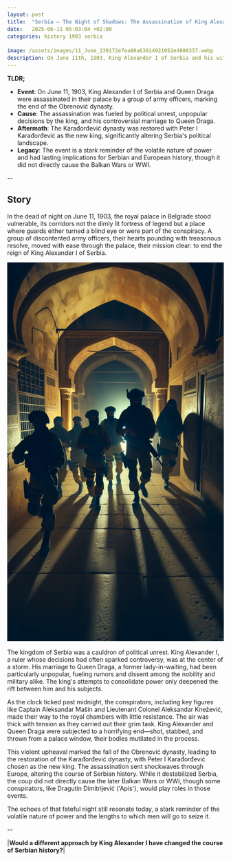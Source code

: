 ```yaml
---
layout: post
title:  "Serbia – The Night of Shadows: The Assassination of King Alexander I - 1903"
date:   2025-06-11 05:03:04 +02:00
categories: history 1903 serbia

image: /assets/images/11_June_239172e7ea80a63814921952e4800337.webp
description: On June 11th, 1903, King Alexander I of Serbia and his wife, Queen Draga, were assassinated in a military coup led by a group of army officers. This event led to the end of the Obrenović dynasty and the rise of the Karađorđević dynasty in Serbia.
---
```


**TLDR;**
- **Event**: On June 11, 1903, King Alexander I of Serbia and Queen Draga were assassinated in their palace by a group of army officers, marking the end of the Obrenović dynasty.
- **Cause**: The assassination was fueled by political unrest, unpopular decisions by the king, and his controversial marriage to Queen Draga.
- **Aftermath**: The Karađorđević dynasty was restored with Peter I Karađorđević as the new king, significantly altering Serbia's political landscape.
- **Legacy**: The event is a stark reminder of the volatile nature of power and had lasting implications for Serbian and European history, though it did not directly cause the Balkan Wars or WWI.

--


## Story
In the dead of night on June 11, 1903, the royal palace in Belgrade stood vulnerable, its corridors not the dimly lit fortress of legend but a place where guards either turned a blind eye or were part of the conspiracy. A group of discontented army officers, their hearts pounding with treasonous resolve, moved with ease through the palace, their mission clear: to end the reign of King Alexander I of Serbia.

![Image](/assets/images/11_June_239172e7ea80a63814921952e4800337.webp)

The kingdom of Serbia was a cauldron of political unrest. King Alexander I, a ruler whose decisions had often sparked controversy, was at the center of a storm. His marriage to Queen Draga, a former lady-in-waiting, had been particularly unpopular, fueling rumors and dissent among the nobility and military alike. The king's attempts to consolidate power only deepened the rift between him and his subjects.

As the clock ticked past midnight, the conspirators, including key figures like Captain Aleksandar Mašin and Lieutenant Colonel Aleksandar Knežević, made their way to the royal chambers with little resistance. The air was thick with tension as they carried out their grim task. King Alexander and Queen Draga were subjected to a horrifying end—shot, stabbed, and thrown from a palace window, their bodies mutilated in the process.

This violent upheaval marked the fall of the Obrenović dynasty, leading to the restoration of the Karađorđević dynasty, with Peter I Karađorđević chosen as the new king. The assassination sent shockwaves through Europe, altering the course of Serbian history. While it destabilized Serbia, the coup did not directly cause the later Balkan Wars or WWI, though some conspirators, like Dragutin Dimitrijević ('Apis'), would play roles in those events.

The echoes of that fateful night still resonate today, a stark reminder of the volatile nature of power and the lengths to which men will go to seize it.


--

|**Would a different approach by King Alexander I have changed the course of Serbian history?**|

